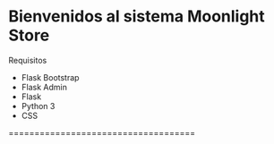 Bienvenidos al sistema Moonlight Store
==================================

Requisitos

* Flask Bootstrap
* Flask Admin
* Flask
* Python 3
* CSS

====================================
